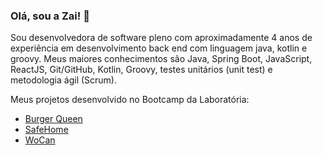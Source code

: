 ### Olá, sou a Zai! 👋

Sou desenvolvedora de software pleno com aproximadamente 4 anos de experiência em desenvolvimento back end com linguagem java, kotlin e groovy.
Meus maiores conhecimentos são Java, Spring Boot, JavaScript, ReactJS, Git/GitHub, Kotlin, Groovy, testes unitários (unit test) e metodologia ágil (Scrum). 

Meus projetos desenvolvido no Bootcamp da Laboratória:

* [Burger Queen](https://burgerqueen-lab004.web.app/login)
* [SafeHome](https://social-network-sap004.web.app)
* [WoCan](https://talent2020ci-t-wocan.web.app)


<!--
**AmandaZaine/AmandaZaine** is a ✨ _special_ ✨ repository because its `README.md` (this file) appears on your GitHub profile.

Here are some ideas to get you started:

- 🔭 I’m currently working on ...
- 🌱 I’m currently learning ...
- 👯 I’m looking to collaborate on ...
- 🤔 I’m looking for help with ...
- 💬 Ask me about ...
- 📫 How to reach me: ...
- 😄 Pronouns: ...
- ⚡ Fun fact: ...
-->
